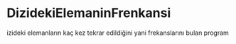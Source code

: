 # DizidekiElemaninFrenkansi
 izideki elemanların kaç kez tekrar edildiğini yani frekanslarını bulan program

